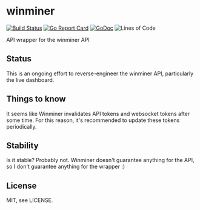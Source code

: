 # winminer

[![Build Status](https://api.travis-ci.org/mrd0ll4r/winminer.svg?branch=master)](https://travis-ci.org/mrd0ll4r/winminer)
[![Go Report Card](https://goreportcard.com/badge/github.com/mrd0ll4r/winminer)](https://goreportcard.com/report/github.com/mrd0ll4r/winminer)
[![GoDoc](https://godoc.org/github.com/mrd0ll4r/winminer?status.svg)](https://godoc.org/github.com/mrd0ll4r/winminer)
![Lines of Code](https://tokei.rs/b1/github/mrd0ll4r/winminer)

API wrapper for the winminer API

## Status

This is an ongoing effort to reverse-engineer the winminer API, particularly the live dashboard.

## Things to know

It seems like Winminer invalidates API tokens and websocket tokens after some time.
For this reason, it's recommended to update these tokens periodically.

## Stability

Is it stable? Probably not. Winminer doesn't guarantee anything for the API, so I don't guarantee anything for the wrapper :)

## License

MIT, see LICENSE.
